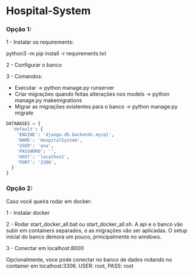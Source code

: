 # Hospital-System

### Opção 1:

1 - Instalar os requirements:

python3 -m pip install -r requirements.txt

2 - Configurar o banco

3 - Comandos:

- Executar -> python manage.py runserver
- Criar migrações quando feitas alterações nos models -> python manage.py makemigrations
- Migrar as migrações existentes para o banco -> python manage.py migrate

```python
DATABASES = {
  'default': {
    'ENGINE': 'django.db.backends.mysql',
    'NAME': 'HospitalSystem',
    'USER': 'ana',
    'PASSWORD': '',
    'HOST': 'localhost',
    'PORT': '3306',
  }
}
```

### Opção 2:

Caso você queira rodar em docker:

1 - Instalar docker

2 - Rodar start_docker_all.bat ou start_docker_all.sh. A api e o banco vão subir em containers separados, e as migrações vão ser aplicadas. O setup inicial do banco demora um pouco, principalmente no windows.

3 - Conectar em localhost:8000

Opcionalmente, voce pode conectar no banco de dados rodando no container em localhost:3306. USER: root, PASS: root
